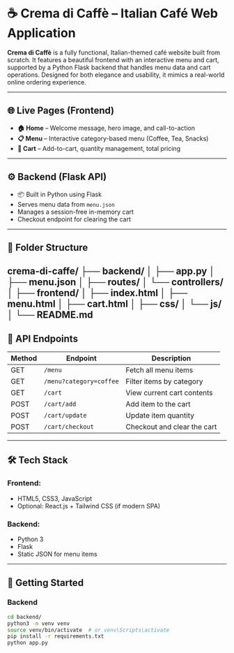 # ☕ Crema di Caffè – Italian Café Web Application

**Crema di Caffè** is a fully functional, Italian-themed café website built from scratch. It features a beautiful frontend with an interactive menu and cart, supported by a Python Flask backend that handles menu data and cart operations. Designed for both elegance and usability, it mimics a real-world online ordering experience.

---

## 🌐 Live Pages (Frontend)
- **🏠 Home** – Welcome message, hero image, and call-to-action
- **📋 Menu** – Interactive category-based menu (Coffee, Tea, Snacks)
- **🛒 Cart** – Add-to-cart, quantity management, total pricing

---

## ⚙️ Backend (Flask API)
- 📦 Built in Python using Flask
- Serves menu data from `menu.json`
- Manages a session-free in-memory cart
- Checkout endpoint for clearing the cart

---

## 📁 Folder Structure
crema-di-caffe/
├── backend/
│   ├── app.py
│   ├── menu.json
│   ├── routes/
│   └── controllers/
│
├── frontend/
│   ├── index.html
│   ├── menu.html
│   ├── cart.html
│   ├── css/
│   └── js/
│
└── README.md
---

## 🔌 API Endpoints

| Method | Endpoint         | Description                  |
|--------|------------------|------------------------------|
| GET    | `/menu`          | Fetch all menu items         |
| GET    | `/menu?category=coffee` | Filter items by category    |
| GET    | `/cart`          | View current cart contents   |
| POST   | `/cart/add`      | Add item to the cart         |
| POST   | `/cart/update`   | Update item quantity         |
| POST   | `/cart/checkout` | Checkout and clear the cart  |

---

## 🛠️ Tech Stack

### Frontend:
- HTML5, CSS3, JavaScript
- Optional: React.js + Tailwind CSS (if modern SPA)

### Backend:
- Python 3
- Flask
- Static JSON for menu items

---

## 🚀 Getting Started

### Backend
```bash
cd backend/
python3 -m venv venv
source venv/bin/activate  # or venv\Scripts\activate
pip install -r requirements.txt
python app.py
